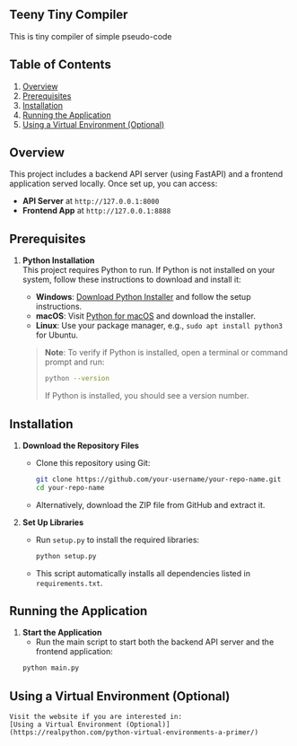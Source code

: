 ## Teeny Tiny Compiler
This is tiny compiler of simple pseudo-code

## Table of Contents
1. [Overview](#overview)
2. [Prerequisites](#prerequisites)
3. [Installation](#installation)
4. [Running the Application](#running-the-application)
5. [Using a Virtual Environment (Optional)](#using-a-virtual-environment-optional)

## Overview

This project includes a backend API server (using FastAPI) and a frontend application served locally. Once set up, you can access:
- **API Server** at `http://127.0.0.1:8000`
- **Frontend App** at `http://127.0.0.1:8888`

## Prerequisites

1. **Python Installation**  
   This project requires Python to run. If Python is not installed on your system, follow these instructions to download and install it:
   - **Windows**: [Download Python Installer](https://www.python.org/ftp/python/3.10.7/python-3.10.7-amd64.exe) and follow the setup instructions.
   - **macOS**: Visit [Python for macOS](https://www.python.org/downloads/macos/) and download the installer.
   - **Linux**: Use your package manager, e.g., `sudo apt install python3` for Ubuntu.

   > **Note**: To verify if Python is installed, open a terminal or command prompt and run:
   > ```bash
   > python --version
   > ```
   > If Python is installed, you should see a version number.

## Installation

1. **Download the Repository Files**  
   - Clone this repository using Git:
     ```bash
     git clone https://github.com/your-username/your-repo-name.git
     cd your-repo-name
     ````
   - Alternatively, download the ZIP file from GitHub and extract it.

2. **Set Up Libraries**
   - Run `setup.py` to install the required libraries:
     ```bash
     python setup.py
     ```
   - This script automatically installs all dependencies listed in `requirements.txt`.

## Running the Application

1. **Start the Application**  
    - Run the main script to start both the backend API server and the frontend application:
   ```bash
   python main.py
   ```

## Using a Virtual Environment (Optional)
    Visit the website if you are interested in:
    [Using a Virtual Environment (Optional)](https://realpython.com/python-virtual-environments-a-primer/)
   